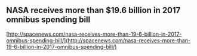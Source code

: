 ## NASA receives more than $19.6 billion in 2017 omnibus spending bill
  
  [http://spacenews.com/nasa-receives-more-than-19-6-billion-in-2017-omnibus-spending-bill/](http://spacenews.com/nasa-receives-more-than-19-6-billion-in-2017-omnibus-spending-bill/)